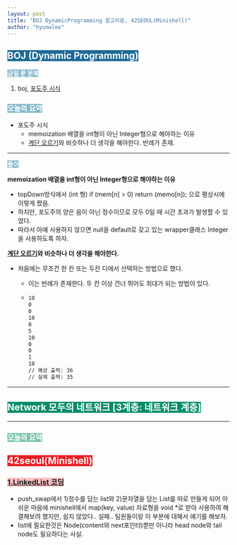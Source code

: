 ```yaml
---
layout: post
title: "BOJ DynamicProgramming 알고리즘, 42SEOUL(Minishell)"
author: "hyunwlee"
---
```


## <span style="background-color:#1D6A96; color:white">BOJ (Dynamic Programming)</span>

<span style="background-color:#85B8CB; color:white"><strong>금일 푼 문제</strong></span>

1. boj, [포도주 시식](https://www.acmicpc.net/problem/2156)

### <span style="background-color:#85B8CB; color:white"><strong>오늘의 요약</strong></span>

- 포도주 시식
  - memoization 배열을 int형이 아닌 Integer형으로 해야하는 이유
  - [계단 오르기](https://www.acmicpc.net/problem/2579)와 비슷하나 더 생각을 해야한다. 반례가 존재.

---

<span style="background-color:#85B8CB; color:white"><strong>풀이</strong></span>

<strong>memoization 배열을 int형이 아닌 Integer형으로 해야하는 이유</strong>

- topDown방식에서 (int 형) if (mem\[n] > 0) return (memo[n]); 으로 평상시에 이렇게 짰음.
- 하지만, 포도주의 양은 음이 아닌 정수이므로 모두 0일 때 시간 초과가 발생할 수 있었다.
- 따라서 아예 사용하지 않으면 null을 default로 갖고 있는 wrapper클래스 Integer을 사용하도록 하자.

<strong>[계단 오르기](https://www.acmicpc.net/problem/2579)와 비슷하나 더 생각을 해야한다.</strong>

- 처음에는 무조건 한 칸 또는 두칸 디에서 선택하는 방법으로 했다.

  - 이는 반례가 존재한다. 두 칸 이상 건너 뛰어도 최대가 되는 방법이 있다.

  - ```markdown
    10
    0
    0
    10
    0
    5
    10
    0
    0
    1
    10
    // 예상 출력: 36
    // 실제 출력: 35
    ```

<script src="https://gist.github.com/hyunwlee-dev/74548129999843eb09c0c8d5c69b755a.js"></script>

---

## <span style="background-color:#028C6A; color:white">Network 모두의 네트워크  [3계층: 네트워크 계층]</span>

---

### <span style="background-color:#7BC5AE; color:white"><strong>오늘의 요약</strong></span>





## <span style="background-color:#E81E25; color:white">42seoul(Minishell)</span>

### <span style="background-color:#FFC2C3"><strong><u>1.LinkedList 코딩</u></strong></span>

- push_swap에서 1\)정수를 담는 list와 2\)문자열을 담는 List를 따로 만들게 되어 아쉬운 마음에 minishell에서 map(key, value) 자료형을 void *로 받아 사용하여 해결해보려 했지만, 쉽지 않았다.. 실패.. 팀원들이랑 이 부분에 대해서 얘기를 해보자.
- list에 필요한것은 Node(content와 next포인터)뿐만 아니라 head node와 tail node도 필요하다는 사실.
